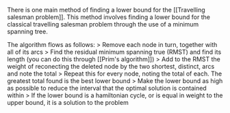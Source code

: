 There is one main method of finding a lower bound for the [[Travelling salesman problem]]. This method involves finding a lower bound for the classical travelling salesman problem through the use of a minimum spanning tree.

The algorithm flows as follows:
\> Remove each node in turn, together with all of its arcs
\> Find the residual minimum spanning true (RMST) and find its length (you can do this through [[Prim's algorithm]])
\> Add to the RMST the weight of reconecting the deleted node by the two shortest, distinct, arcs and note the total
\> Repeat this for every node, noting the total of each. The greatest total found is the best lower bound
\> Make the lower bound as high as possible to reduce the interval that the optimal solution is contained within
\> If the lower bound is a hamiltonian cycle, or is equal in weight to the upper bound, it is a solution to the problem